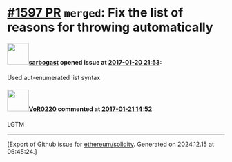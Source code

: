 # [\#1597 PR](https://github.com/ethereum/solidity/pull/1597) `merged`: Fix the list of reasons for throwing automatically

#### <img src="https://avatars.githubusercontent.com/u/143758?v=4" width="50">[sarbogast](https://github.com/sarbogast) opened issue at [2017-01-20 21:53](https://github.com/ethereum/solidity/pull/1597):

Used aut-enumerated list syntax

#### <img src="https://avatars.githubusercontent.com/u/7756785?u=2893ea91743ac89ee3846d1f5c7209720e834129&v=4" width="50">[VoR0220](https://github.com/VoR0220) commented at [2017-01-21 14:52](https://github.com/ethereum/solidity/pull/1597#issuecomment-274266295):

LGTM


-------------------------------------------------------------------------------



[Export of Github issue for [ethereum/solidity](https://github.com/ethereum/solidity). Generated on 2024.12.15 at 06:45:24.]
